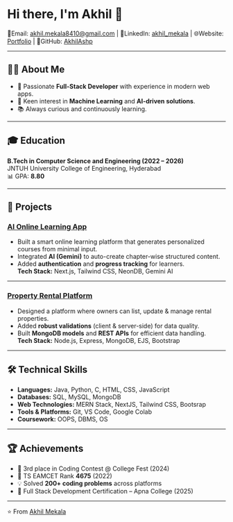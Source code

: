 # Hi there, I'm Akhil 👋

📧Email: [akhil.mekala8410@gmail.com](mailto:akhil.mekala8410@gmail.com) | 💼LinkedIn: [akhil_mekala](https://www.linkedin.com/in/akhil-mekala/) | 🌐Website: [Portfolio](https://portfolio-five-silk-99.vercel.app) | 🐙GitHub: [AkhilAshp](https://github.com/AkhilAshp)

---

## 👨‍💻 About Me
- 🚀 Passionate **Full-Stack Developer** with experience in modern web apps.  
- 🤖 Keen interest in **Machine Learning** and **AI-driven solutions**.  
- 📚 Always curious and continuously learning.  

---

## 🎓 Education
**B.Tech in Computer Science and Engineering (2022 – 2026)**  
JNTUH University College of Engineering, Hyderabad  
📊 GPA: **8.80**

---

## 🚀 Projects

### [AI Online Learning App](https://github.com/AkhilAshp/online-learning-platform)
- Built a smart online learning platform that generates personalized courses from minimal input.  
- Integrated **AI (Gemini)** to auto-create chapter-wise structured content.  
- Added **authentication** and **progress tracking** for learners.  
**Tech Stack:** Next.js, Tailwind CSS, NeonDB, Gemini AI  

---

### [Property Rental Platform](https://github.com/AkhilAshp/wanderlust)
- Designed a platform where owners can list, update & manage rental properties.  
- Added **robust validations** (client & server-side) for data quality.  
- Built **MongoDB models** and **REST APIs** for efficient data handling.  
**Tech Stack:** Node.js, Express, MongoDB, EJS, Bootstrap  

---

## 🛠️ Technical Skills
- **Languages:** Java, Python, C, HTML, CSS, JavaScript  
- **Databases:** SQL, MySQL, MongoDB
- **Web Technologies:** MERN Stack, NextJS, Tailwind CSS, Bootsrap
- **Tools & Platforms:** Git, VS Code, Google Colab  
- **Coursework:** OOPS, DBMS, OS  

---

## 🏆 Achievements
- 🥉 3rd place in Coding Contest @ College Fest (2024)  
- 🎯 TS EAMCET Rank **4675** (2022)  
- 💡 Solved **200+ coding problems** across platforms  
- 📜 Full Stack Development Certification – Apna College (2025)  

---

⭐️ From [Akhil Mekala](https://github.com/AkhilAshp)
